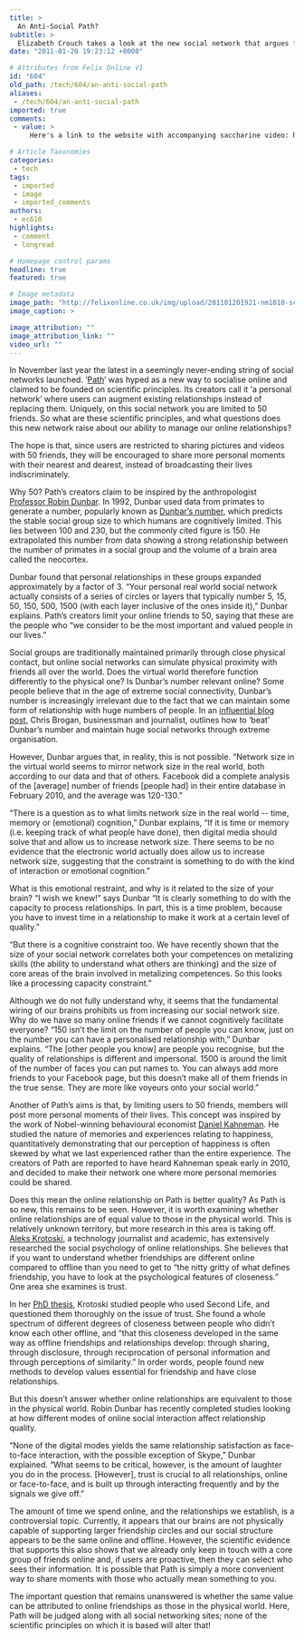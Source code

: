 ```yaml
---
title: >
  An Anti-Social Path?
subtitle: >
  Elizabeth Crouch takes a look at the new social network that argues fewer friends leads to more meaningful relationships
date: "2011-01-20 19:23:12 +0000"

# Attributes from Felix Online V1
id: "604"
old_path: /tech/604/an-anti-social-path
aliases:
 - /tech/604/an-anti-social-path
imported: true
comments:
 - value: >
     Here's a link to the website with accompanying saccharine video: http://www.path.com/home.html,"users are restricted to sharing pictures and videos with 50 friends, they will be encouraged to share more personal moments" <br> <br>Surely this would be better achieved with a limit on the number of posts per day. That way people would tell you about the cool things they do and wouldn't wast their posts telling you about the shit they just took and the flan they're about to eat. <br> <br>Having loads of friends on Facebook isn't a problem. If they sit there idly they're hardly causing harm, and you still get to bombard them with links to your latest Felix article :)

# Article Taxonomies
categories:
 - tech
tags:
 - imported
 - image
 - imported_comments
authors:
 - ec610
highlights:
 - comment
 - longread

# Homepage control params
headline: true
featured: true

# Image metadata
image_path: "http://felixonline.co.uk/img/upload/201101201921-nm1010-scaaaaaa.jpg"
image_caption: >

image_attribution: ""
image_attribution_link: ""
video_url: ""
---
```


In November last year the latest in a seemingly never-ending string of social networks launched. ‘[Path](http://www.path.com/home.html)’ was hyped as a new way to socialise online and claimed to be founded on scientific principles. Its creators call it ‘a personal network’ where users can augment existing relationships instead of replacing them. Uniquely, on this social network you are limited to 50 friends. So what are these scientific principles, and what questions does this new network raise about our ability to manage our online relationships?

The hope is that, since users are restricted to sharing pictures and videos with 50 friends, they will be encouraged to share more personal moments with their nearest and dearest, instead of broadcasting their lives indiscriminately.

Why 50? Path’s creators claim to be inspired by the anthropologist [Professor Robin Dunbar](http://en.wikipedia.org/wiki/Robin_Dunbar). In 1992, Dunbar used data from primates to generate a number, popularly known as [Dunbar’s number](http://en.wikipedia.org/wiki/Dunbar%27s_number), which predicts the stable social group size to which humans are cognitively limited. This lies between 100 and 230, but the commonly cited figure is 150. He extrapolated this number from data showing a strong relationship between the number of primates in a social group and the volume of a brain area called the neocortex.

Dunbar found that personal relationships in these groups expanded approximately by a factor of 3. “Your personal real world social network actually consists of a series of circles or layers that typically number 5, 15, 50, 150, 500, 1500 (with each layer inclusive of the ones inside it),” Dunbar explains. Path’s creators limit your online friends to 50, saying that these are the people who “we consider to be the most important and valued people in our lives.”

Social groups are traditionally maintained primarily through close physical contact, but online social networks can simulate physical proximity with friends all over the world. Does the virtual world therefore function differently to the physical one? Is Dunbar’s number relevant online? Some people believe that in the age of extreme social connectivity, Dunbar’s number is increasingly irrelevant due to the fact that we can maintain some form of relationship with huge numbers of people. In an [influential blog post](http://www.chrisbrogan.com/beating-dunbars-number/), Chris Brogan, businessman and journalist, outlines how to ‘beat’ Dunbar’s number and maintain huge social networks through extreme organisation.

However, Dunbar argues that, in reality, this is not possible. “Network size in the virtual world seems to mirror network size in the real world, both according to our data and that of others. Facebook did a complete analysis of the [average] number of friends [people had] in their entire database in February 2010, and the average was 120-130.”

“There is a question as to what limits network size in the real world -- time, memory or (emotional) cognition,” Dunbar explains, “If it is time or memory (i.e. keeping track of what people have done), then digital media should solve that and allow us to increase network size. There seems to be no evidence that the electronic world actually does allow us to increase network size, suggesting that the constraint is something to do with the kind of interaction or emotional cognition.”

What is this emotional restraint, and why is it related to the size of your brain? “I wish we knew!” says Dunbar “It is clearly something to do with the capacity to process relationships. In part, this is a time problem, because you have to invest time in a relationship to make it work at a certain level of quality.”

“But there is a cognitive constraint too. We have recently shown that the size of your social network correlates both your competences on metalizing skills (the ability to understand what others are thinking) and the size of core areas of the brain involved in metalizing competences. So this looks like a processing capacity constraint.”

Although we do not fully understand why, it seems that the fundamental wiring of our brains prohibits us from increasing our social network size. Why do we have so many online friends if we cannot cognitively facilitate everyone? “150 isn’t the limit on the number of people you can know, just on the number you can have a personalised relationship with,” Dunbar explains. “The [other people you know] are people you recognise, but the quality of relationships is different and impersonal. 1500 is around the limit of the number of faces you can put names to. You can always add more friends to your Facebook page, but this doesn’t make all of them friends in the true sense. They are more like voyeurs onto your social world.”

Another of Path’s aims is that, by limiting users to 50 friends, members will post more personal moments of their lives. This concept was inspired by the work of Nobel-winning behavioural economist [Daniel Kahneman](http://en.wikipedia.org/wiki/Daniel_Kahneman). He studied the nature of memories and experiences relating to happiness, quantitatively demonstrating that our perception of happiness is often skewed by what we last experienced rather than the entire experience. The creators of Path are reported to have heard Kahneman speak early in 2010, and decided to make their network one where more personal memories could be shared.

Does this mean the online relationship on Path is better quality? As Path is so new, this remains to be seen. However, it is worth examining whether online relationships are of equal value to those in the physical world. This is relatively unknown territory, but more research in this area is taking off. [Aleks Krotoski](http://alekskrotoski.com/), a technology journalist and academic, has extensively researched the social psychology of online relationships. She believes that if you want to understand whether friendships are different online compared to offline than you need to get to “the nitty gritty of what defines friendship, you have to look at the psychological features of closeness.” One area she examines is trust.

In her [PhD thesis](http://alekskrotoski.com/post/academic-dissertation---social-influence-in-second-life-social-n), Krotoski studied people who used Second Life, and questioned them thoroughly on the issue of trust. She found a whole spectrum of different degrees of closeness between people who didn’t know each other offline, and “that this closeness developed in the same way as offline friendships and relationships develop: through sharing, through disclosure, through reciprocation of personal information and through perceptions of similarity.” In order words, people found new methods to develop values essential for friendship and have close relationships.

But this doesn’t answer whether online relationships are equivalent to those in the physical world. Robin Dunbar has recently completed studies looking at how different modes of online social interaction affect relationship quality.

“None of the digital modes yields the same relationship satisfaction as face-to-face interaction, with the possible exception of Skype,” Dunbar explained. “What seems to be critical, however, is the amount of laughter you do in the process. [However], trust is crucial to all relationships, online or face-to-face, and is built up through interacting frequently and by the signals we give off.”

The amount of time we spend online, and the relationships we establish, is a controversial topic. Currently, it appears that our brains are not physically capable of supporting larger friendship circles and our social structure appears to be the same online and offline. However, the scientific evidence that supports this also shows that we already only keep in touch with a core group of friends online and, if users are proactive, then they can select who sees their information. It is possible that Path is simply a more convenient way to share moments with those who actually mean something to you.

The important question that remains unanswered is whether the same value can be attributed to online friendships as those in the physical world. Here, Path will be judged along with all social networking sites; none of the scientific principles on which it is based will alter that!
